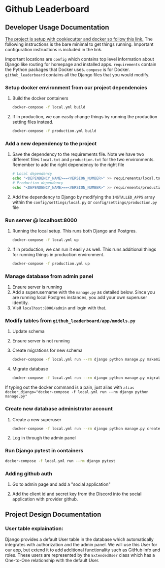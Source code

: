 # Github Leaderboard

## Developer Usage Documentation

[The project is setup with cookiecutter and docker so follow this link.](https://cookiecutter-django.readthedocs.io/en/latest/developing-locally-docker.html)
The following instructions is the bare minimal to get things running. Important configuration instructions is included
in the link.

Important locations are `config` which contains top level information about Django like routing for homepage and
installed apps. `requirements` contain the Python packages that Docker uses. `compose` is for
Docker. `github_leaderboard` contains all the Django files that you would modify.


### Setup docker environment from our project dependencies

1. Build the docker containers

   ```bash
   docker-compose -f local.yml build
   ```

2. If in production, we can easily change things by running the production setting files instead.

   ```bash
   docker-compose -f production.yml build
   ```

### Add a new dependency to the project

1. Save the dependency to the requirements file. Note we have two different files `local.txt` and `production.txt` for
   the two environments. Remember to add the right dependency to the right file

   ```bash
   # Local dependency
   echo "<DEPENDENCY_NAME>==<VERSION_NUMBER>" >> requirements/local.txt
   # Production dependency
   echo "<DEPENDENCY_NAME>==<VERSION_NUMBER>" >> requirements/production.txt
   ```

2. Add the dependency to Django by modifying the ```INSTALLED_APPS``` array within the ```config/settings/local.py```
   or `config/settings/production.py` file

### Run server @ localhost:8000

1. Running the local setup. This runs both Django and Postgres.

   ```bash
   docker-compose -f local.yml up
   ```

2. If in production, we can run it easily as well. This runs additional things for running things in production
   environment.

   ```bash
   docker-compose -f production.yml up
   ```

### Manage database from admin panel

1. Ensure server is running
2. Add a superusername with the `manage.py` as detailed below. Since you are running local Postgres instances, you add
   your own superuser identity.
3. Visit ```localhost:8000/admin``` and login with that.

### Modify tables from ```github_leaderboard/app/models.py```

1. Update schema
2. Ensure server is not running
3. Create migrations for new schema

   ```bash
   docker-compose -f local.yml run --rm django python manage.py makemigrations
   ```

4. Migrate database

   ```bash
   docker-compose -f local.yml run --rm django python manage.py migrate
   ```

If typing out the docker command is a pain, just alias
with `alias docker_django="docker-compose -f local.yml run --rm django python manage.py"`

### Create new database administrator account

1. Create a new superuser

   ```bash
   docker-compose -f local.yml run --rm django python manage.py createsuperuser
   ```

2. Log in through the admin panel

### Run Django pytest in containers
```bash
docker-compose -f local.yml run --rm django pytest
```

### Adding github auth

1. Go to admin page and add a "social application"

2. Add the client id and secret key from the Discord into the social application with provider github.

## Project Design Documentation

### User table explaination:

Django provides a default User table in the database which automatically integrates with authorization and the admin
panel. We will use this User for our app, but extend it to add additional functionality such as GitHub info and roles.
These users are represented by the ```ExtendedUser``` class which has a One-to-One relationship with the default User.

